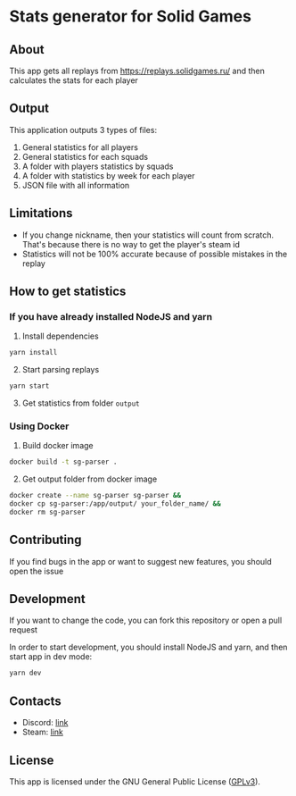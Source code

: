 # Stats generator for Solid Games

## About

This app gets all replays from https://replays.solidgames.ru/ and then calculates the stats for each player

## Output

This application outputs 3 types of files:
1) General statistics for all players
2) General statistics for each squads
3) A folder with players statistics by squads
4) A folder with statistics by week for each player
5) JSON file with all information

## Limitations

- If you change nickname, then your statistics will count from scratch. That's because there is no way to get the player's steam id
- Statistics will not be 100% accurate because of possible mistakes in the replay

## How to get statistics

### If you have already installed NodeJS and yarn

1. Install dependencies
```sh
yarn install
```
2. Start parsing replays
```sh
yarn start
```
3) Get statistics from folder `output`

### Using Docker

1) Build docker image

```sh
docker build -t sg-parser .
```

2) Get output folder from docker image

```sh
docker create --name sg-parser sg-parser &&
docker cp sg-parser:/app/output/ your_folder_name/ &&
docker rm sg-parser
```

## Contributing

If you find bugs in the app or want to suggest new features, you should open the issue

## Development

If you want to change the code, you can fork this repository or open a pull request

In order to start development, you should install NodeJS and yarn, and then start app in dev mode:

```sh
yarn dev
```

## Contacts

- Discord: [link](https://discordapp.com/users/270491849066545153)
- Steam: [link](https://steamcommunity.com/id/Afgan0r)

## License

This app is licensed under the GNU General Public License ([GPLv3](https://github.com/Afgan0r/sg-replay-parser/blob/master/LICENSE)).
